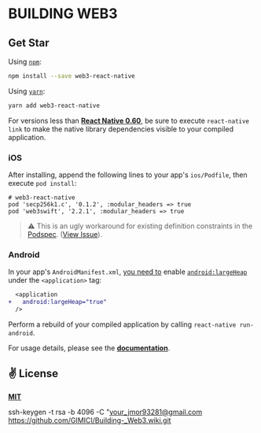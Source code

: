 # BUILDING WEB3


##  Get Star

Using [`npm`]():

```bash
npm install --save web3-react-native
```

Using [`yarn`]():

```bash
yarn add web3-react-native
```

For versions less than [**React Native 0.60**](https://reactnative.dev/blog/2019/07/03/version-60), be sure to execute `react-native link` to make the native library dependencies visible to your compiled application.

### iOS
After installing, append the following lines to your app's `ios/Podfile`, then execute `pod install`:

```
# web3-react-native
pod 'secp256k1.c', '0.1.2', :modular_headers => true
pod 'web3swift', '2.2.1', :modular_headers => true
```

> ⚠️ This is an ugly workaround for existing definition constraints in the  [Podspec](https://github.com/cawfree/web3-react-native/blob/63664f366c436aed73083b6b0a5cbf0b7374bfd3/web3-react-native.podspec#L26). ([View Issue](https://github.com/cawfree/web3-react-native/issues/1)).

### Android
In your app's `AndroidManifest.xml`, [you need to](https://github.com/web3j/web3j/issues/915) enable [`android:largeHeap`](https://developer.android.com/guide/topics/manifest/application-element) under the `<application>` tag:

```diff
  <application
+   android:largeHeap="true"
  />
```

Perform a rebuild of your compiled application by calling `react-native run-android`.

For usage details, please see the [**documentation**](./docs).

## ✌️ License
[**MIT**](./LICENSE)

ssh-keygen -t rsa -b 4096 -C "your_jmor93281@gmail.com
https://github.com/GIMICI/Building-_Web3.wiki.git
